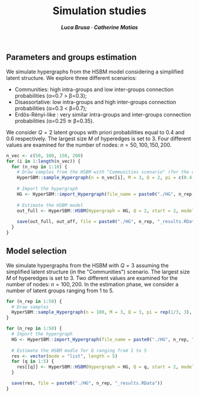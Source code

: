 <h1 align="center">Simulation studies</h1>
<p align="center"> <span style="font-size: 14px;"><em><strong>Luca Brusa &middot; Catherine Matias</strong></em></span> </p>
<br>

<h2>Parameters and groups estimation</h2>

We simulate hypergraphs from the HSBM model considering a simplified latent structure. We explore three different scenarios:
- Communities: high intra-groups and low inter-groups connection probabilities (&alpha;=0.7 > &beta;=0.3);
- Disassortative: low intra-groups and high inter-groups connection probabilities (&alpha;=0.3 < &beta;=0.7);
- Erdös-Rényi-like : very similar intra-groups and inter-groups connection probabilities (&alpha;=0.25 $\approxeq$ &beta;=0.35).

We consider $Q=2$ latent groups with priori probabilities equal to 0.4 and 0.6 respectively. The largest size $M$ of hyperedges is set to 3. Four different values are examined for the number of nodes: $n=50, 100, 150, 200$.
```r
n_vec <- c(50, 100, 150, 200)
for (i in 1:length(n_vec)) {
  for (n_rep in 1:10) {
    # Draw samples from the HSBM with "Communities scenario" (for the other scenarios it is enough to modify the values of alpha and beta)
    HyperSBM::sample_Hypergraph(n = n_vec[i], M = 3, Q = 2, pi = c(0.4, 0.6), alpha = 0.7, beta = 0.3, file_name = paste0("HG", n_rep))
    
    # Import the hypergraph
    HG <- HyperSBM::import_Hypergraph(file_name = paste0("./HG", n_rep, ".txt"), method = "full")
    
    # Estimate the HSBM model
    out_full <- HyperSBM::HSBM(Hypergraph = HG, Q = 2, start = 2, model = 0, tol = 1e-6, maxit_VEM = 25, maxit_FP = 25, n_threads = 8)
    
    save(out_full, out_aff, file = paste0("./HG", n_rep, "_results.RData"))
  }
}
```



<h2>Model selection</h2>

We simulate hypergraphs from the HSBM with $Q=3$ assuming the simplified latent structure (in the "Communities") scenario. 
The largest size $M$ of hyperedges is set to 3. Two different values are examined for the number of nodes: $n=100, 200$.
In the estimation phase, we consider a number of latent groups ranging from 1 to 5.
```r
for (n_rep in 1:50) {
  # Draw samples
  HyperSBM::sample_Hypergraph(n = 100, M = 3, Q = 3, pi = rep(1/3, 3), alpha = 0.7, beta = 0.3, file_name = paste0("HG", n_rep))
}

for (n_rep in 1:50) {
  # Import the hypergraph
  HG <- HyperSBM::import_Hypergraph(file_name = paste0("./HG", n_rep, ".txt"))
  
  # Estimate the HSBM modle for Q ranging from 1 to 5
  res <- vector(mode = "list", length = 5)
  for (q in 1:5) {
    res[[q]] <- HyperSBM::HSBM(Hypergraph = HG, Q = q, start = 2, model = 0, tol = 1e-6, maxit_VEM = 25, maxit_FP = 25, n_threads = 8)
  }

  save(res, file = paste0("./HG", n_rep, "_results.RData"))
}
```





